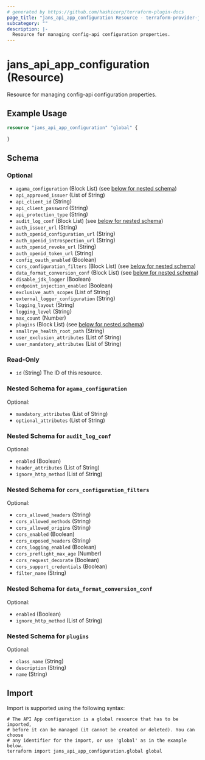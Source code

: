 ```yaml
---
# generated by https://github.com/hashicorp/terraform-plugin-docs
page_title: "jans_api_app_configuration Resource - terraform-provider-jans"
subcategory: ""
description: |-
  Resource for managing config-api configuration properties.
---
```


# jans_api_app_configuration (Resource)

Resource for managing config-api configuration properties.

## Example Usage

```terraform
resource "jans_api_app_configuration" "global" {
  
}
```

<!-- schema generated by tfplugindocs -->
## Schema

### Optional

- `agama_configuration` (Block List) (see [below for nested schema](#nestedblock--agama_configuration))
- `api_approved_issuer` (List of String)
- `api_client_id` (String)
- `api_client_password` (String)
- `api_protection_type` (String)
- `audit_log_conf` (Block List) (see [below for nested schema](#nestedblock--audit_log_conf))
- `auth_issuer_url` (String)
- `auth_openid_configuration_url` (String)
- `auth_openid_introspection_url` (String)
- `auth_openid_revoke_url` (String)
- `auth_openid_token_url` (String)
- `config_oauth_enabled` (Boolean)
- `cors_configuration_filters` (Block List) (see [below for nested schema](#nestedblock--cors_configuration_filters))
- `data_format_conversion_conf` (Block List) (see [below for nested schema](#nestedblock--data_format_conversion_conf))
- `disable_jdk_logger` (Boolean)
- `endpoint_injection_enabled` (Boolean)
- `exclusive_auth_scopes` (List of String)
- `external_logger_configuration` (String)
- `logging_layout` (String)
- `logging_level` (String)
- `max_count` (Number)
- `plugins` (Block List) (see [below for nested schema](#nestedblock--plugins))
- `smallrye_health_root_path` (String)
- `user_exclusion_attributes` (List of String)
- `user_mandatory_attributes` (List of String)

### Read-Only

- `id` (String) The ID of this resource.

<a id="nestedblock--agama_configuration"></a>
### Nested Schema for `agama_configuration`

Optional:

- `mandatory_attributes` (List of String)
- `optional_attributes` (List of String)


<a id="nestedblock--audit_log_conf"></a>
### Nested Schema for `audit_log_conf`

Optional:

- `enabled` (Boolean)
- `header_attributes` (List of String)
- `ignore_http_method` (List of String)


<a id="nestedblock--cors_configuration_filters"></a>
### Nested Schema for `cors_configuration_filters`

Optional:

- `cors_allowed_headers` (String)
- `cors_allowed_methods` (String)
- `cors_allowed_origins` (String)
- `cors_enabled` (Boolean)
- `cors_exposed_headers` (String)
- `cors_logging_enabled` (Boolean)
- `cors_preflight_max_age` (Number)
- `cors_request_decorate` (Boolean)
- `cors_support_credentials` (Boolean)
- `filter_name` (String)


<a id="nestedblock--data_format_conversion_conf"></a>
### Nested Schema for `data_format_conversion_conf`

Optional:

- `enabled` (Boolean)
- `ignore_http_method` (List of String)


<a id="nestedblock--plugins"></a>
### Nested Schema for `plugins`

Optional:

- `class_name` (String)
- `description` (String)
- `name` (String)

## Import

Import is supported using the following syntax:

```shell
# The API App configuration is a global resource that has to be imported, 
# before it can be managed (it cannot be created or deleted). You can choose 
# any identifier for the import, or use 'global' as in the example below.
terraform import jans_api_app_configuration.global global
```
